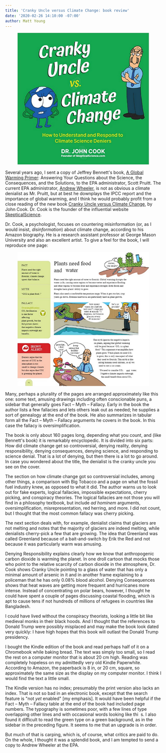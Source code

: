 ```yaml
---
title: 'Cranky Uncle versus Climate Change: book review'
date: '2020-02-26 14:10:00 -07:00'
author: Matt Young
---
```

<figure>
<img src="/uploads/2020/Cranky_Uncle_Cover_600.jpg" alt="Cover"/>
<figcaption>
</figcaption>
</figure>

Several years ago, I sent a copy of Jeffrey Bennett's book, [A Global Warming Primer](https://www.amazon.com/Global-Warming-Primer-Answering-Consequences/dp/1937548783): Answering Your Questions about the Science, the Consequences, and the Solutions, to the EPA administrator, Scott Pruitt. The current EPA administrator, [Andrew Wheeler](https://en.wikipedia.org/wiki/Andrew_R._Wheeler), is not as obvious a climate denialist as Mr. Pruitt, but at best he downplays the IPCC report and the importance of global warming, and I think he would probably profit from a close reading of the new book [Cranky Uncle versus Climate Change](https://www.amazon.com/dp/B07RBPNJH3/), by John Cook. Dr. Cook is the founder of the influential website [SkepticalScience](https://skepticalscience.com/).

Dr. Cook, a psychologist, focuses on countering misinformation (or, as I would insist, *disinformation*) about climate change, according to his Amazon biography. He is a research assistant professor at George Mason University and also an excellent artist. To give a feel for the book, I will reproduce one page:

<!--more-->

<figure>
<img src="/uploads/2020/Cranky_Uncle_p96_600.jpg" alt="Sample page"/>
<figcaption>
</figcaption>
</figure>

Many, perhaps a plurality of the pages are arranged approximately like this one: some text, amusing drawings including often conscionable puns, a sidebar that generally goes Fact – Myth – Fallacy.  Early in the book the author lists a few fallacies and lets others leak out as needed; he supplies a sort of genealogy at the end of the book. He also summarizes in tabular form all the Fact – Myth – Fallacy arguments he covers in the book. In this case the fallacy is oversimplification.

The book is only about 160 pages long, depending what you count, and (like Bennett's book) it is remarkably encyclopedic. It is divided into six parts: How did climate change get so controversial, denying reality, denying responsibility, denying consequences, denying science, and responding to science denial. That is a lot of denying, but then there is a lot to go around. In case you wondered about the title, the denialist is the cranky uncle you see on the cover.

The section on how climate change got so controversial includes, among other things, a comparison with Big Tobacco and a page on what the fossil fuel industry knew, as opposed to what it did. The author warns us to look out for fake experts, logical fallacies, impossible expectations, cherry picking, and conspiracy theories. The logical fallacies are not those you will find in a philosophy textbook, but include *ad hominem* arguments, oversimplification, misrepresentation, red herring, and more. I did not count, but I thought that the most common fallacy was cherry picking.

The next section deals with, for example, denialist claims that glaciers are not melting and notes that the majority of glaciers are indeed melting, while denialists cherry-pick a few that are growing. The idea that Greenland was called Greenland because of a bait-and-switch by Erik the Red and not because it was particularly warm was amusing.

Denying Responsibility explains clearly how we know that anthropogenic carbon dioxide is warming the planet. In one droll cartoon that mocks those who point to the relative scarcity of carbon dioxide in the atmosphere, Dr. Cook shows Cranky Uncle pointing to a glass of water that has only a minimal amount of arsenic in it and in another frame explaining to a policeman that he has only 0.08% blood alcohol. Denying Consequences shows that heat waves are getting more frequent and hurricanes more intense. Instead of concentrating on polar bears, however, I thought he could have spent a couple of pages discussing coastal flooding, which is apt to cause tens if not hundreds of millions of refugees in countries like Bangladesh.

I could have lived without the conspiracy theorists, looking a little bit like medieval monks in their black hoods. And I thought that the references to Donald Trump were possibly misplaced and may make the book look dated very quickly: I have high hopes that this book will outlast the Donald Trump presidency.
 
I bought the Kindle edition of the book and read perhaps half of it on a Chromebook while baking bread. The text was simply too small, so I read the rest on a computer monitor that is about 20&nbsp;cm high. Reading was completely hopeless on my admittedly very old Kindle Paperwhite. According to Amazon, the paperback is 8&nbsp;in, or 20&nbsp;cm, square, so approximately the same size as the display on my computer monitor. I think I would find the text a little small.

The Kindle version has no index; presumably the print version also lacks an index. That is not so bad in an electronic book, except that the search feature is "not *yet* enabled" [my emphasis]. It would have been helpful if the Fact – Myth – Fallacy table at the end of the book had included page numbers. The typography is sometimes poor, with a few lines of type overlapping other lines and with occasional words looking like thi&nbsp;&nbsp;s. I also found it difficult to read the green type on a green background, as in the sidebar in the preceding figure. It seems to me that an upgrade is in order.

But much of that is carping, which is, of course, what critics are paid to do. On the whole, I thought it was a splendid book, and I am tempted to send a copy to Andrew Wheeler at the EPA.

